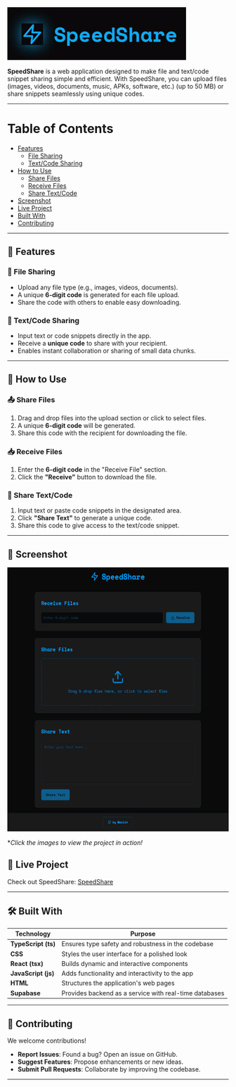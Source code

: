 <a href="https://speed-share.vercel.app/">
    <img src="SpeedShare.gif" alt="SpeedShare User Interface" height="120">
</a>

**SpeedShare** is a web application designed to make file and text/code snippet sharing simple and efficient. With SpeedShare, you can upload files (images, videos, documents, music, APKs, software, etc.) (up to 50 MB) or share snippets seamlessly using unique codes.

---
# Table of Contents

- [Features](#-features)
  - [File Sharing](#-file-sharing)
  - [Text/Code Sharing](#-textcode-sharing)
- [How to Use](#-how-to-use)
  - [Share Files](#-share-files)
  - [Receive Files](#-receive-files)
  - [Share Text/Code](#-share-textcode)
- [Screenshot](#-screenshot)
- [Live Project](#-live-project)
- [Built With](#-built-with)
- [Contributing](#-contributing)

---

## 📌 Features

### 🔗 File Sharing  
- Upload any file type (e.g., images, videos, documents).  
- A unique **6-digit code** is generated for each file upload.  
- Share the code with others to enable easy downloading.  

### 📝 Text/Code Sharing  
- Input text or code snippets directly in the app.  
- Receive a **unique code** to share with your recipient.  
- Enables instant collaboration or sharing of small data chunks.  

---

## 🚀 How to Use

### 📤 Share Files
1. Drag and drop files into the upload section or click to select files.  
2. A unique **6-digit code** will be generated.  
3. Share this code with the recipient for downloading the file.  

### 📥 Receive Files
1. Enter the **6-digit code** in the "Receive File" section.  
2. Click the **"Receive"** button to download the file.  

### 📝 Share Text/Code
1. Input text or paste code snippets in the designated area.  
2. Click **"Share Text"** to generate a unique code.  
3. Share this code to give access to the text/code snippet.  

---

## 🌟 Screenshot  
<!--
![SpeedShare User Interface](ScreenShot_SpeedShare.png)  
-->
<a href="https://speed-share.vercel.app/">
    <img src="ScreenShot_SpeedShare.png" alt="SpeedShare User Interface" height="600">
</a>


**Click the images to view the project in action!*

## 🔗 Live Project

Check out SpeedShare: [SpeedShare](https://speedshare.vercel.app)

---

## 🛠 Built With  

| Technology              | Purpose                                              |
|-------------------------|------------------------------------------------------|
| **TypeScript (ts)**     | Ensures type safety and robustness in the codebase   |
| **CSS**                 | Styles the user interface for a polished look        |
| **React (tsx)**         | Builds dynamic and interactive components            |
| **JavaScript (js)**     | Adds functionality and interactivity to the app      |
| **HTML**                | Structures the application's web pages               |
| **Supabase**            | Provides backend as a service with real-time databases|

---

## 🤝 Contributing  

We welcome contributions!  
- **Report Issues**: Found a bug? Open an issue on GitHub.  
- **Suggest Features**: Propose enhancements or new ideas.  
- **Submit Pull Requests**: Collaborate by improving the codebase.

---
